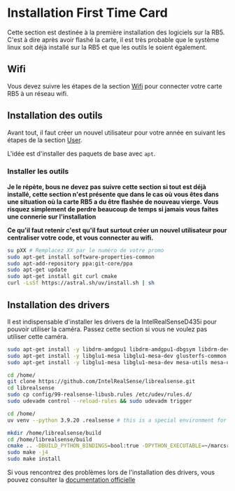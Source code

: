 # Installation First Time Card

Cette section est destinée à la première installation des logiciels sur la RB5. C'est à dire après avoir flashé la carte,
il est très probable que le système linux soit déjà installé sur la RB5 et que les outils le soient également.

## Wifi

Vous devez suivre les étapes de la section [Wifi](./Wifi.md) pour connecter votre carte RB5 à un réseau wifi.

## Installation des outils

Avant tout, il faut créer un nouvel utilisateur pour votre année en suivant les étapes de la section [User](./User.md).

L'idée est d'installer des paquets de base avec `apt`.

### Installer les outils

**Je le répète, bous ne devez pas suivre cette section si tout est déjà installé, cette section n'est présente que dans le cas où vous êtes dans une situation
où la carte RB5 a du être flashée de nouveau vierge. Vous risquez simplement de perdre beaucoup de temps si jamais vous faites une connerie sur l'installation**

**Ce qu'il faut retenir c'est qu'il faut surtout créer un nouvel utilisateur pour centraliser votre code, et vous connecter au wifi.**

```bash
su pXX # Remplacez XX par le numéro de votre promo
sudo apt-get install software-properties-common
sudo apt-add-repository ppa:git-core/ppa
sudo apt-get update
sudo apt-get install git curl cmake
curl -LsSf https://astral.sh/uv/install.sh | sh
```

## Installation des drivers

Il est indispensable d'installer les drivers de la IntelRealSenseD435i pour pouvoir utiliser la caméra. Passez cette section
si vous ne voulez pas utiliser cette caméra.

```bash
sudo apt-get install -y libdrm-amdgpu1 libdrm-amdgpu1-dbgsym libdrm-dev libdrm-exynos1 libdrm-exynos1-dbgsym libdrm-freedreno1 libdrm-freedreno1-dbgsym libdrm-nouveau2 libdrm-nouveau2-dbgsym libdrm-omap1 libdrm-omap1-dbgsym libdrm-radeon1 libdrm-radeon1-dbgsym libdrm-tegra0 libdrm-tegra0-dbgsym libdrm2 libdrm2-dbgsym
sudo apt-get install -y libglu1-mesa libglu1-mesa-dev glusterfs-common libglu1-mesa libglu1-mesa-dev libglui-dev libglui2c2
sudo apt-get install -y libglu1-mesa libglu1-mesa-dev mesa-utils mesa-utils-extra xorg-dev libgtk-3-dev libusb-1.0-0-dev
```

```bash
cd /home/
git clone https://github.com/IntelRealSense/librealsense.git
cd librealsense
sudo cp config/99-realsense-libusb.rules /etc/udev/rules.d/
sudo udevadm control --reload-rules && sudo udevadm trigger
```

```bash
cd /home/
uv venv --python 3.9.20 .realsense # this is a special environment for all users to use the realsense camera
```

```bash
mkdir /home/librealsense/build
cd /home/librealsense/build
cmake .. -DBUILD_PYTHON_BINDINGS=bool:true -DPYTHON_EXECUTABLE=~/marcsrover/realsense/bin/python  -DFORCE_RSUSB_BACKEND=true -DCMAKE_BUILD_TYPE=release -DPYTHON_INCLUDE_DIR=/home/$USER/.local/share/uv/python/cpython-3.9.20-linux-aarch64-gnu/include/python3.9  -DPYTHON_LIBRARY=/install/lib
sudo make -j4
sudo make install
```

Si vous rencontrez des problèmes lors de l'installation des drivers, vous pouvez consulter la
[documentation officielle](https://github.com/IntelRealSense/librealsense/blob/development/doc/installation_raspbian.md#raspbianraspberrypi3-installation)
